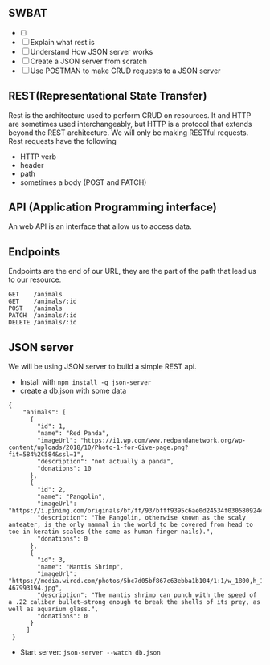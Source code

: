 ## SWBAT
- [ ] 
- [ ] Explain what rest is
- [ ] Understand How JSON server works
- [ ] Create a JSON server from scratch
- [ ] Use POSTMAN to make CRUD requests to a JSON server

## REST(Representational State Transfer)
Rest is the architecture used to perform CRUD on resources. It and HTTP are sometimes used interchangeably, but HTTP is a protocol that extends beyond the REST architecture. We will only be making RESTful requests. 
Rest requests have the following 
- HTTP verb
- header
- path
- sometimes a body (POST and PATCH)

## API (Application Programming interface)
An web API is an interface that allow us to access data. 

## Endpoints 
Endpoints are the end of our URL, they are the part of the path that lead us to our resource.
```
GET    /animals
GET    /animals/:id
POST   /animals
PATCH  /animals/:id
DELETE /animals/:id
```
## JSON server
We will be using JSON server to build a simple REST api.

- Install with `npm install -g json-server`
- create a db.json with some data
```
{
    "animals": [
      {
        "id": 1,
        "name": "Red Panda",
        "imageUrl": "https://i1.wp.com/www.redpandanetwork.org/wp-content/uploads/2018/10/Photo-1-for-Give-page.png?fit=584%2C584&ssl=1",
        "description": "not actually a panda",
        "donations": 10
      },
      {
        "id": 2,
        "name": "Pangolin",
        "imageUrl": "https://i.pinimg.com/originals/bf/ff/93/bfff9395c6ae0d24534f030580924c7e.jpg",
        "description": "The Pangolin, otherwise known as the scaly anteater, is the only mammal in the world to be covered from head to toe in keratin scales (the same as human finger nails).",
        "donations": 0
      },
      {
        "id": 3,
        "name": "Mantis Shrimp",
        "imageUrl": "https://media.wired.com/photos/5bc7d05bf867c63ebba1b104/1:1/w_1800,h_1800,c_limit/mantisshrimp-467993194.jpg",
        "description": "The mantis shrimp can punch with the speed of a .22 caliber bullet—strong enough to break the shells of its prey, as well as aquarium glass.",
        "donations": 0
      }
     ]
 }

```

- Start server: `json-server --watch db.json`